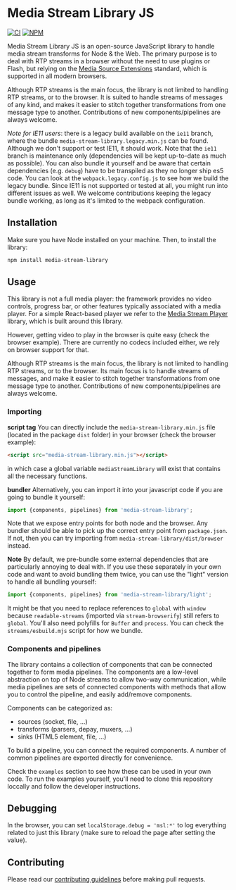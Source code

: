 # Media Stream Library JS

[![CI][ci-image]][ci-url]
[![NPM][npm-image]][npm-url]

[ci-image]: https://github.com/AxisCommunications/media-stream-library-js/actions/workflows/verify.yml/badge.svg?branch=main
[ci-url]: https://github.com/AxisCommunications/media-stream-library-js/actions
[npm-image]: https://img.shields.io/npm/v/media-stream-library.svg
[npm-url]: https://www.npmjs.com/package/media-stream-library

Media Stream Library JS is an open-source JavaScript library to handle media
stream transforms for Node & the Web. The primary purpose is to deal with RTP
streams in a browser without the need to use plugins or Flash, but relying on
the [Media Source Extensions](https://www.w3.org/TR/media-source/) standard,
which is supported in all modern browsers.

Although RTP streams is the main focus, the library is not limited to handling
RTP streams, or to the browser. It is suited to handle streams of messages of
any kind, and makes it easier to stitch together transformations from one message
type to another. Contributions of new components/pipelines are always welcome.

_Note for IE11 users_: there is a legacy build available on the `ie11` branch,
where the bundle `media-stream-library.legacy.min.js` can be found. Although we
don't support or test IE11, it should work. Note that the `ie11` branch is
maintenance only (dependencies will be kept up-to-date as much as possible).
You can also bundle it yourself and be aware that certain dependencies (e.g.
`debug`) have to be transpiled as they no longer ship es5 code. You can look at
the `webpack.legacy.config.js` to see how we build the legacy bundle. Since
IE11 is not supported or tested at all, you might run into different issues as
well. We welcome contributions keeping the legacy bundle working, as long as
it's limited to the webpack configuration.

## Installation

Make sure you have Node installed on your machine.
Then, to install the library:

```sh
npm install media-stream-library
```

## Usage

This library is not a full media player: the framework provides no video
controls, progress bar, or other features typically associated with a media
player. For a simple React-based player we refer to the [Media Stream
Player](https://github.com/AxisCommunications/media-stream-player-js) library,
which is built around this library.

However, getting video to play in the browser is quite easy (check the browser
example). There are currently no codecs included either, we rely on browser
support for that.

Although RTP streams is the main focus, the library is not limited to handling
RTP streams, or to the browser. Its main focus is to handle streams of messages,
and make it easier to stitch together transformations from one message type to
another. Contributions of new components/pipelines are always welcome.

### Importing

**script tag** You can directly include the `media-stream-library.min.js` file
(located in the package `dist` folder) in your browser (check the browser example):

```html
<script src="media-stream-library.min.js"></script>
```

in which case a global variable `mediaStreamLibrary` will exist that
contains all the necessary functions.

**bundler** Alternatively, you can import it into your javascript code if you
are going to bundle it yourself:

```js
import {components, pipelines} from 'media-stream-library';
```

Note that we expose entry points for both node and the browser. Any bundler
should be able to pick up the correct entry point from `package.json`. If not,
then you can try importing from `media-stream-library/dist/browser` instead.

**Note** By default, we pre-bundle some external dependencies that are
particularly annoying to deal with. If you use these separately in your own
code and want to avoid bundling them twice, you can use the "light" version to
handle all bundling yourself:

```js
import {components, pipelines} from 'media-stream-library/light';
```

It might be that you need to replace references to `global` with `window`
because `readable-streams` (imported via `stream-browserify`) still refers to
`global`. You'll also need polyfills for `Buffer` and `process`. You can check
the `streams/esbuild.mjs` script for how we bundle.

### Components and pipelines

The library contains a collection of components that can be connected together
to form media pipelines. The components are a low-level abstraction on top of
Node streams to allow two-way communication, while media pipelines are sets of
connected components with methods that allow you to control the pipeline, and
easily add/remove components.

Components can be categorized as:

- sources (socket, file, ...)
- transforms (parsers, depay, muxers, ...)
- sinks (HTML5 element, file, ...)

To build a pipeline, you can connect the required components. A number of common
pipelines are exported directly for convenience.

Check the `examples` section to see how these can be used in your own code. To
run the examples yourself, you'll need to clone this repository loccally and
follow the developer instructions.

## Debugging

In the browser, you can set `localStorage.debug = 'msl:*'` to log everything
related to just this library (make sure to reload the page after setting the
value).

## Contributing

Please read our [contributing guidelines](CONTRIBUTING.md) before making pull
requests.
